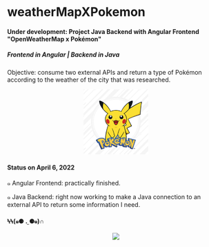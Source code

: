 # weatherMapXPokemon
<h4>Under development: Project Java Backend with Angular Frontend "OpenWeatherMap x Pokémon"</h4>
<h5>Frontend in Angular | Backend in Java</h5>
Objective: consume two external APIs and return a type of Pokémon according to the weather of the city that was researched.


<p align="center">
  <img src="https://raw.githubusercontent.com/reafreitas1/weatherMapXPokemon/63a7e60483e255c01213c7ed37d4385149d414b4/assets/pokemon.jpeg" width="150" height="150">
</p>


<h4>Status on April 6, 2022</h4>
<p>๑ Angular Frontend: practically finished.</p> 
<p>๑ Java Backend: right now working to make a Java connection to an external API to return some information I need.</p>
<h4>ϞϞ(๑⚈ ․̫ ⚈๑)∩</h4>

<p align="center">
  <img src="https://user-images.githubusercontent.com/79333175/162005677-4fbcc769-6f80-4ecc-9dd1-a5db7c90fe89.png"
</p>


